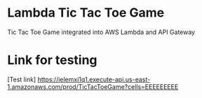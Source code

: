 # Lambda Tic Tac Toe Game
Tic Tac Toe Game integrated into AWS Lambda and API Gateway

# Link for testing

[Test link] https://ielemxi1q1.execute-api.us-east-1.amazonaws.com/prod/TicTacToeGame?cells=EEEEEEEEE
